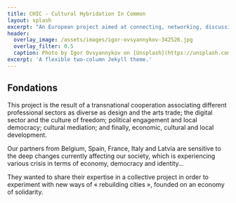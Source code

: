 ```yaml
---
title: CHIC - Cultural Hybridation In Common
layout: splash
excerpt: "An European project aimed at connecting, networking, discussing creative process around the «stamp» and the notion of «free». "
header:
  overlay_image: /assets/images/igor-ovsyannykov-342526.jpg
  overlay_filter: 0.5
  caption: Photo by Igor Ovsyannykov on [Unsplash](https://unsplash.com/photos/4A8ZSlAOUqs)
excerpt: 'A flexible two-column Jekyll theme.'
---
```


## Fondations
This project is the result of a transnational cooperation associating different professional sectors as diverse as design and the arts trade; the digital sector and the culture of freedom; political engagement and local democracy; cultural mediation; and finally, economic, cultural and local development. 

Our partners from Belgium, Spain, France, Italy and Latvia are sensitive to the deep changes currently affecting our society, which is experiencing various crisis in terms of economy, democracy and identity…

They wanted to share their expertise in a collective project in order to experiment with new ways of « rebuilding cities », founded on an economy of solidarity.


<figure style="width: 400px" class="align-center">
  <img src="{{ site.url }}{{ site.baseurl }}/assets/images/simple.gif" alt="">
</figure>

